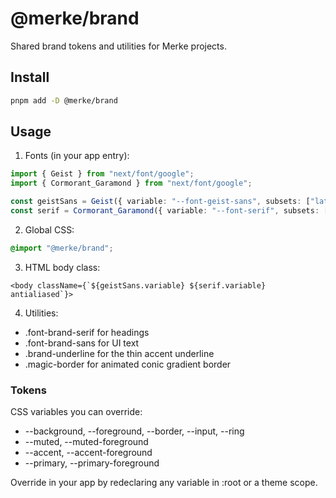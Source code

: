 # @merke/brand

Shared brand tokens and utilities for Merke projects.

## Install

```bash
pnpm add -D @merke/brand
```

## Usage

1. Fonts (in your app entry):

```ts
import { Geist } from "next/font/google";
import { Cormorant_Garamond } from "next/font/google";

const geistSans = Geist({ variable: "--font-geist-sans", subsets: ["latin"] });
const serif = Cormorant_Garamond({ variable: "--font-serif", subsets: ["latin"], display: "swap" });
```

2. Global CSS:

```css
@import "@merke/brand";
```

3. HTML body class:

```tsx
<body className={`${geistSans.variable} ${serif.variable} antialiased`}>
```

4. Utilities:

- .font-brand-serif for headings
- .font-brand-sans for UI text
- .brand-underline for the thin accent underline
- .magic-border for animated conic gradient border

### Tokens

CSS variables you can override:

- --background, --foreground, --border, --input, --ring
- --muted, --muted-foreground
- --accent, --accent-foreground
- --primary, --primary-foreground

Override in your app by redeclaring any variable in :root or a theme scope.
